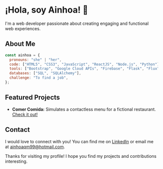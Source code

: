# ¡Hola, soy Ainhoa! 👋

I'm a web developer passionate about creating engaging and functional web experiences. 

## About Me

```javascript
const ainhoa = {
  pronouns: "she" | "her",
  code: ["HTML5", "CSS3", "JavaScript", "ReactJS", "Node.js", "Python"],
  tools: ["Bootstrap", "Google Cloud APIs", "Firebase", "Flask", "Flux" ],
  databases: ["SQL", "SQLAlchemy"],
  challenge: "To find a job",
};
```

## Featured Projects

- **Comer Comida:** Simulates a contactless menu for a fictional restaurant. [Check it out!](https://github.com/AinhoaQM/Comer-Comida)

## Contact

I would love to connect with you! You can find me on [LinkedIn](https://www.linkedin.com/in/ainhoa-quesada-marquez-981997247/) or email me at ainhoaqm99@hotmail.com.

Thanks for visiting my profile! I hope you find my projects and contributions interesting.
